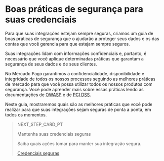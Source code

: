 # Boas práticas de segurança para suas credenciais

Para que suas integrações estejam sempre seguras, criamos um guia de boas práticas de segurança que o ajudarão a proteger seus dados e os das contas que você gerencia para que estejam sempre seguros.

Suas integrações lidam com informações confidenciais e, portanto, é necessário que você aplique determinadas práticas que garantam a segurança de seus dados e de seus clientes.

No Mercado Pago garantimos a confidencialidade, disponibilidade e integridade de todos os nossos processos seguindo as melhores práticas de mercado para que você possa utilizar todos os nossos produtos com segurança. Você pode aprender mais sobre essas práticas lendo as documentações de [OWASP](https://www.mercadopago[FAKER][URL][DOMAIN]/developers/pt/guides/security/owasp) e de [PCI DSS](https://www.mercadopago[FAKER][URL][DOMAIN]/developers/pt/guides/security/pci).

Neste guia, mostraremos quais são as melhores práticas que você pode realizar para que suas integrações sejam seguras de ponta a ponta, em todos os momentos.

> NEXT_STEP_CARD_PT
>
> Mantenha suas credenciais seguras
>
> Saiba quais ações tomar para manter sua integração segura.
>
> [Credenciais seguras](https://www.mercadopago[FAKER][URL][DOMAIN]/developers/pt/guides/best-practices/safety-for-your-credentials/secure-credentials)